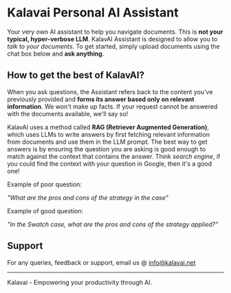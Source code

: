 # Kalavai Personal AI Assistant

Your very own AI assistant to help you navigate documents. This is **not your typical, hyper-verbose LLM**. KalavAI Assistant is designed to allow you to _talk to your documents_. To get started, simply upload documents using the chat box below and **ask anything**.

## How to get the best of KalavAI?


When you ask questions, the Assistant refers back to the content you've previously provided and **forms its answer based only on relevant information**. We won't make up facts. If your request cannot be answered with the documents available, we'll say so!

KalavAI uses a method called **RAG (Retriever Augmented Generation)**, which uses LLMs to write answers by first fetching relevant information from documents and use them in the LLM prompt. The best way to get answers is by ensuring the question you are asking is good enough to match against the context that contains the answer. Think _search engine_, if you could find the context with your question in Google, then it's a good one!

Example of poor question:

_"What are the pros and cons of the strategy in the case"_

Example of good question:

_"In the Swatch case, what are the pros and cons of the strategy applied?"_


## Support

For any queries, feedback or support, email us @ info@kalavai.net

---

Kalavai - Empowering your productivity through AI.
